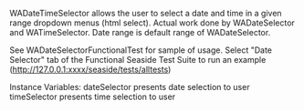 WADateTimeSelector allows the user to select a date and time in a given range dropdown menus (html select). Actual work done by WADateSelector and WATimeSelector. Date range is default range of WADateSelector.

See WADateSelectorFunctionalTest for sample of usage.
Select "Date Selector" tab of the Functional Seaside Test Suite to run an example  (http://127.0.0.1:xxxx/seaside/tests/alltests)

Instance Variables:
	dateSelector	<WADateSelector>	presents date selection to user
	timeSelector	<WATimeSelector>	presents time selection to user


